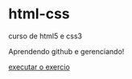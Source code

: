 # html-css
 curso de html5 e css3 

Aprendendo github e gerenciando!

<a href= ""> executar o exercio </a>
